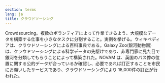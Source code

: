```yaml
---
section: terms
lang: ja
title: クラウドソーシング
---
```


Crowdsourcing。複数のボランティアによって作業できるよう、大規模なデータを構築する仕事を小さなタスクに分割すること。実例を挙げる。ウィキペディアは、クラウドソーシングによる百科事典である。Galaxy Zoo(銀河動物園) は、クラウドソーシングによる科学データの先駆けであり、非専門家に見た目で銀河を分類してもらうことによって構築された。NOVAM は、英国のバス停の位置に関する公的データが合っているか確認し、必要であれば訂正することを市民にお願いしたサービスであり、クラウドソーシングにより 18,000件の訂正が行われた。
